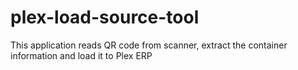 # plex-load-source-tool
This application reads QR code from scanner, extract the container information and load it to Plex ERP

